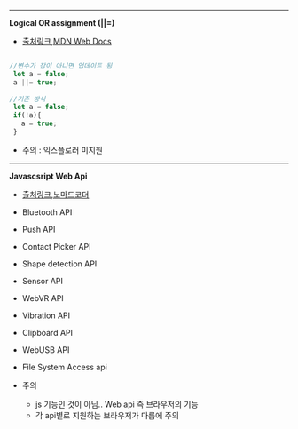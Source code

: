 ----------------------------
 **Logical OR assignment (||=)**
 
 - [출처링크,MDN Web Docs](https://developer.mozilla.org/en-US/docs/Web/JavaScript/Reference/Operators/Logical_OR_assignment)


 ```Javascript
 
 //변수가 참이 아니면 업데이트 됨
  let a = false;
  a ||= true;
  
 //기존 방식
  let a = false;
  if(!a){
    a = true;
  }
 ```
 
 - 주의 : 익스플로러 미지원

----------------------------
 **Javascsript Web Api**
 
 - [출처링크,노마드코더](https://www.youtube.com/watch?v=Vatd-V0pLXo)

 - Bluetooth API
 - Push API
 - Contact Picker API
 - Shape detection API
 - Sensor API
 - WebVR API
 - Vibration API
 - Clipboard API
 - WebUSB API
 - File System Access api
 
 
 - 주의 
   - js 기능인 것이 아님.. Web api 즉 브라우저의 기능
   - 각 api별로 지원하는 브라우저가 다름에 주의   
